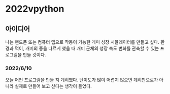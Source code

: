 # 2022vpython

## 아이디어
  나는 핸드폰 또는 컴퓨터 앱으로 작동이 가능한 개미 성장 시뮬레이터를 만들고 싶다. 환경과 먹이, 개미의 종을 다르게 했을 때 개미 군체의 성장 속도 변화를 관측할 수 있는 프로그램을 만들 것이다.

### 2022/6/10
  오늘 어떤 프로그램을 만들 지 계획했다. 난이도가 많이 어렵지 않으면 계획만으로가 아니라 실제로 만들어 보고 싶다는 생각이 들었다.
